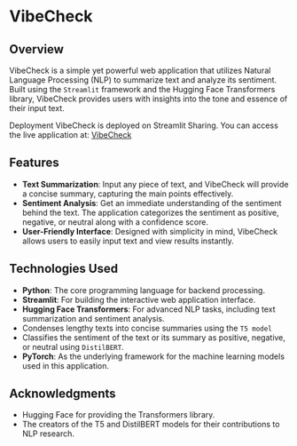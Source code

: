 # VibeCheck

## Overview
VibeCheck is a simple yet powerful web application that utilizes Natural Language Processing (NLP) to summarize text and analyze its sentiment. Built using the `Streamlit` framework and the Hugging Face Transformers library, VibeCheck provides users with insights into the tone and essence of their input text.

Deployment
VibeCheck is deployed on Streamlit Sharing. You can access the live application at: [VibeCheck](https://vibecheck.streamlit.app/)

## Features
- **Text Summarization**: Input any piece of text, and VibeCheck will provide a concise summary, capturing the main points effectively.
- **Sentiment Analysis**: Get an immediate understanding of the sentiment behind the text. The application categorizes the sentiment as positive, negative, or neutral along with a confidence score.
- **User-Friendly Interface**: Designed with simplicity in mind, VibeCheck allows users to easily input text and view results instantly.

## Technologies Used
- **Python**: The core programming language for backend processing.
- **Streamlit**: For building the interactive web application interface.
- **Hugging Face Transformers**: For advanced NLP tasks, including text summarization and sentiment analysis.
 - Condenses lengthy texts into concise summaries using the `T5 model`
 - Classifies the sentiment of the text or its summary as positive, negative, or neutral using `DistilBERT`.
- **PyTorch**: As the underlying framework for the machine learning models used in this application.

## Acknowledgments
- Hugging Face for providing the Transformers library.
- The creators of the T5 and DistilBERT models for their contributions to NLP research.
